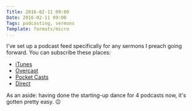 ```yaml
---
Title: 2016-02-11 09:00
Date: 2016-02-11 09:00
Tags: podcasting, sermons
Template: formats/micro
...
```


I've set up a podcast feed specifically for any sermons I preach going forward.
You can subscribe these places:

  - [<i class="fa fa-fw fa-music"></i> iTunes][iTunes]
  - [<i class="fa fa-fw fa-play-circle"></i> Overcast][Overcast]
  - [<i class="fa fa-fw fa-play-circle-o"></i> Pocket Casts][Pocket Casts]
  - [<i class="fa fa-fw fa-rss"></i> Direct][Direct]

[iTunes]: https://itunes.apple.com/us/podcast/sermons-by-chris-krycho/id1083193863?mt=2
[Overcast]: https://overcast.fm/p395569-ypBaG2
[Pocket Casts]: http://pca.st/slox
[Direct]: http://www.chriskrycho.com/sermons.xml

As an aside: having done the starting-up dance for 4 podcasts now, it's gotten
pretty easy. 😉